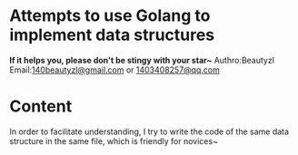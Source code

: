 # Attempts to use Golang to implement data structures
**If it helps you, please don't be stingy with your star~**
Authro:Beautyzl
Email:140beautyzl@gmail.com		or	1403408257@qq.com

# Content
In order to facilitate understanding, I try to write the code of the same data structure in the same file, which is friendly for novices~

